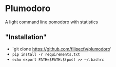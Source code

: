 # Plumodoro

A light command line pomodoro with statistics

## "Installation"
- `git clone https://github.com/filipecfv/plumodoro'
- `pip install -r requirements.txt`
- `echo export PATH=$PATH:$(pwd) >> ~/.bashrc`

